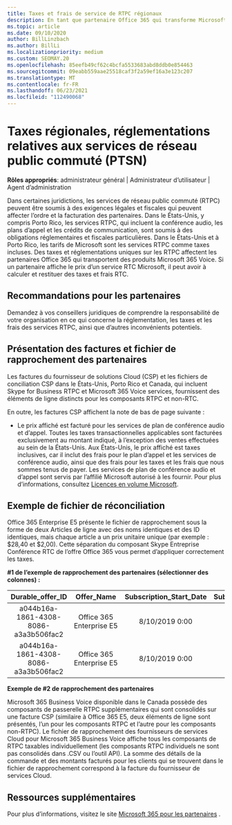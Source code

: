 ```yaml
---
title: Taxes et frais de service de RTPC régionaux
description: En tant que partenaire Office 365 qui transforme Microsoft 365 produits vocaux, vous pouvez être soumis à des taxes régionales, des frais ou des exigences réglementaires pour les services RTPC.
ms.topic: article
ms.date: 09/10/2020
author: BillLinzbach
ms.author: BillLi
ms.localizationpriority: medium
ms.custom: SEOMAY.20
ms.openlocfilehash: 85eefb49cf62c4bcfa5533683abd8ddb0e854463
ms.sourcegitcommit: 09eabb559aae25518caf3f2a59ef16a3e123c207
ms.translationtype: MT
ms.contentlocale: fr-FR
ms.lasthandoff: 06/23/2021
ms.locfileid: "112490068"
---
```

# <a name="regional-taxes-regulations-for-public-switched-telephone-network-ptsn-services"></a>Taxes régionales, réglementations relatives aux services de réseau public commuté (PTSN)

**Rôles appropriés**: administrateur général | Administrateur d’utilisateur | Agent d’administration

Dans certaines juridictions, les services de réseau public commuté (RTPC) peuvent être soumis à des exigences légales et fiscales qui peuvent affecter l’ordre et la facturation des partenaires. Dans le États-Unis, y compris Porto Rico, les services RTPC, qui incluent la conférence audio, les plans d’appel et les crédits de communication, sont soumis à des obligations réglementaires et fiscales particulières. Dans le États-Unis et à Porto Rico, les tarifs de Microsoft sont les services RTPC comme taxes incluses.  Des taxes et réglementations uniques sur les RTPC affectent les partenaires Office 365 qui transportent des produits Microsoft 365 Voice.  Si un partenaire affiche le prix d’un service&nbsp;RTC Microsoft, il peut avoir à calculer et restituer des taxes et frais&nbsp;RTC.

## <a name="partner-recommendations"></a>Recommandations pour les partenaires

Demandez à vos conseillers juridiques de comprendre la responsabilité de votre organisation en ce qui concerne la réglementation, les taxes et les frais des services RTPC, ainsi que d’autres inconvénients potentiels.

## <a name="invoice-presentation-and-partner-reconciliation-file"></a>Présentation des factures et fichier de rapprochement des partenaires

Les factures du fournisseur de solutions Cloud (CSP) et les fichiers de conciliation CSP dans le États-Unis, Porto Rico et Canada, qui incluent Skype for Business RTPC et Microsoft 365 Voice services, fournissent des éléments de ligne distincts pour les composants RTPC et non-RTC.

En outre, les factures CSP affichent la note de bas de page suivante :

* Le prix affiché est facturé pour les services de plan de conférence audio et d’appel.  Toutes les taxes transactionnelles applicables sont facturées exclusivement au montant indiqué, à l’exception des ventes effectuées au sein de la États-Unis.  Aux États-Unis, le prix affiché est taxes inclusives, car il inclut des frais pour le plan d’appel et les services de conférence audio, ainsi que des frais pour les taxes et les frais que nous sommes tenus de payer.  Les services de plan de conférence audio et d’appel sont servis par l’affilié Microsoft autorisé à les fournir.  Pour plus d’informations, consultez [Licences en volume Microsoft](https://go.microsoft.com/fwlink/?LinkId=690247).

## <a name="reconciliation-file-example"></a>Exemple de fichier de réconciliation

Office 365 Enterprise E5 présente le fichier de rapprochement sous la forme de deux Articles de ligne avec des noms identiques et des ID identiques, mais chaque article a un prix unitaire unique (par exemple : $28,40 et $2,00). Cette séparation du composant Skype Entreprise Conférence&nbsp;RTC de l’offre Office&nbsp;365 vous permet d’appliquer correctement les taxes.

**#1 de l’exemple de rapprochement des partenaires (sélectionner des colonnes) :**

|**Durable_offer_ID**|**Offer_Name**|**Subscription_Start_Date**|**Subscription_End_Date**|**Charge_Start_Date**|**Charge_End_Date**|**Charge_Type**|**Unit_Price**|
|:----:|:----:|:----:|:----:|:----:|:----:|:----:|:----:|
|a044b16a-1861-4308-8086-a3a3b506fac2   |Office&nbsp;365 Enterprise&nbsp;E5   |8/10/2019 0:00   |8/11/2019 0:00   |8/11/2019 0:00|9/10/2019 0:00   |Frais de cycle   |28,40   |
|a044b16a-1861-4308-8086-a3a3b506fac2   |Office&nbsp;365 Enterprise&nbsp;E5   |8/10/2019 0:00   |8/11/2019 0:00   |8/11/2019 0:00   |9/10/2019 0:00   |Frais de cycle   |2,00   |

**Exemple de #2 de rapprochement des partenaires**

Microsoft 365 Business Voice disponible dans le Canada possède des composants de passerelle RTPC supplémentaires qui sont consolidés sur une facture CSP (similaire à Office 365 E5, deux éléments de ligne sont présentés, l’un pour les composants RTPC et l’autre pour les composants non-RTPC).  Le fichier de rapprochement des fournisseurs de services Cloud pour Microsoft 365 Business Voice affiche tous les composants de RTPC taxables individuellement (les composants RTPC individuels ne sont pas consolidés dans .CSV ou l’outil API).  La somme des détails de la commande et des montants facturés pour les clients qui se trouvent dans le fichier de rapprochement correspond à la facture du fournisseur de services Cloud.

## <a name="additional-resources"></a>Ressources supplémentaires
Pour plus d’informations, visitez le site [Microsoft 365 pour les partenaires](https://www.microsoft.com/microsoft-365/partners/) .

